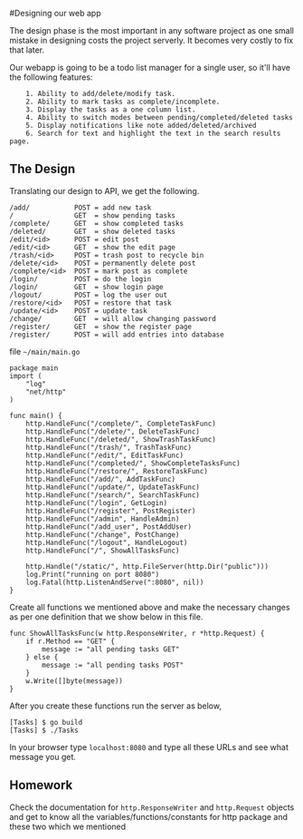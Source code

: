 #Designing our web app

The design phase is the most important in any software project as one small mistake in designing costs the project serverly. It becomes very costly to fix that later.

Our webapp is going to be a todo list manager for a single user, so it'll have the following features:

		1. Ability to add/delete/modify task.
		2. Ability to mark tasks as complete/incomplete.
		3. Display the tasks as a one column list.
		4. Ability to switch modes between pending/completed/deleted tasks
		5. Display notifications like note added/deleted/archived 
		6. Search for text and highlight the text in the search results page.

## The Design

Translating our design to API, we get the following.

    /add/           POST = add new task
	/ 	            GET	 = show pending tasks
    /complete/      GET  = show completed tasks
    /deleted/       GET  = show deleted tasks
    /edit/<id>      POST = edit post
    /edit/<id>      GET  = show the edit page
    /trash/<id>     POST = trash post to recycle bin
    /delete/<id>    POST = permanently delete post
    /complete/<id>  POST = mark post as complete
    /login/         POST = do the login
    /login/         GET  = show login page  
    /logout/        POST = log the user out
    /restore/<id>   POST = restore that task
    /update/<id>    POST = update task
    /change/        GET  = will allow changing password
    /register/      GET  = show the register page
    /register/      POST = will add entries into database

file `~/main/main.go`

    package main
    import (
        "log"
        "net/http"
    )

    func main() {
        http.HandleFunc("/complete/", CompleteTaskFunc)
        http.HandleFunc("/delete/", DeleteTaskFunc)
        http.HandleFunc("/deleted/", ShowTrashTaskFunc)
        http.HandleFunc("/trash/", TrashTaskFunc)
        http.HandleFunc("/edit/", EditTaskFunc)
        http.HandleFunc("/completed/", ShowCompleteTasksFunc)
        http.HandleFunc("/restore/", RestoreTaskFunc)
        http.HandleFunc("/add/", AddTaskFunc)
        http.HandleFunc("/update/", UpdateTaskFunc)
        http.HandleFunc("/search/", SearchTaskFunc)
        http.HandleFunc("/login", GetLogin)
        http.HandleFunc("/register", PostRegister)
        http.HandleFunc("/admin", HandleAdmin)
        http.HandleFunc("/add_user", PostAddUser)
        http.HandleFunc("/change", PostChange)
        http.HandleFunc("/logout", HandleLogout)
        http.HandleFunc("/", ShowAllTasksFunc)

        http.Handle("/static/", http.FileServer(http.Dir("public")))
        log.Print("running on port 8080")
        log.Fatal(http.ListenAndServe(":8080", nil))
    }

Create all functions we mentioned above and make the necessary changes as per one definition that we show below in this file.

    func ShowAllTasksFunc(w http.ResponseWriter, r *http.Request) {
        if r.Method == "GET" {
            message := "all pending tasks GET"
        } else {
            message := "all pending tasks POST"
        }
        w.Write([]byte(message))
    }

After you create these functions run the server as below,
 
    [Tasks] $ go build
    [Tasks] $ ./Tasks
	
In your browser type `localhost:8080` and type all these URLs and see what message you get.

## Homework

Check the documentation for `http.ResponseWriter` and `http.Request` objects and get to know all the variables/functions/constants for http package and these
two which we mentioned 
